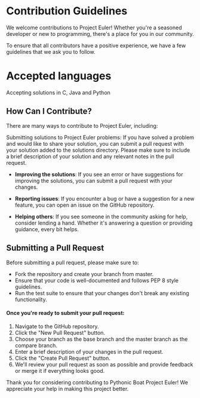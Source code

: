 # Contribution Guidelines

We welcome contributions to Project Euler! Whether you're a seasoned developer or new to programming, there's a place for you in our community.

To ensure that all contributors have a positive experience, we have a few guidelines that we ask you to follow.

# Accepted languages
Accepting solutions in C, Java and Python

## How Can I Contribute?
There are many ways to contribute to Project Euler, including:

Submitting solutions to Project Euler problems: If you have solved a problem and would like to share your solution, you can submit a pull request with your solution added to the solutions directory. Please make sure to include a brief description of your solution and any relevant notes in the pull request.

- **Improving the solutions**: If you see an error or have suggestions for improving the solutions, you can submit a pull request with your changes.

- **Reporting issues**: If you encounter a bug or have a suggestion for a new feature, you can open an issue on the GitHub repository.

- **Helping others**: If you see someone in the community asking for help, consider lending a hand. Whether it's answering a question or providing guidance, every bit helps.

## Submitting a Pull Request
Before submitting a pull request, please make sure to:

- Fork the repository and create your branch from master.
- Ensure that your code is well-documented and follows PEP 8 style guidelines.
- Run the test suite to ensure that your changes don't break any existing functionality.

#### Once you're ready to submit your pull request:

1. Navigate to the GitHub repository.
2. Click the "New Pull Request" button.
3. Choose your branch as the base branch and the master branch as the compare branch.
4. Enter a brief description of your changes in the pull request.
5. Click the "Create Pull Request" button.
6. We'll review your pull request as soon as possible and provide feedback or merge it if everything looks good.

Thank you for considering contributing to Pythonic Boat Project Euler! We appreciate your help in making this project better.
